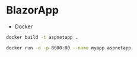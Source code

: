 # BlazorApp

- Docker

```bash
docker build -t aspnetapp .

docker run -d -p 8080:80 --name myapp aspnetapp
```
